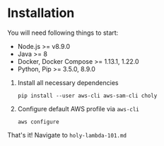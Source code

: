# Installation

You will need following things to start:
- Node.js >= v8.9.0
- Java >= 8
- Docker, Docker Compose >= 1.13.1, 1.22.0
- Python, Pip >= 3.5.0, 8.9.0

1. Install all necessary dependencies
    ```
    pip install --user aws-cli aws-sam-cli choly
    ```

2. Configure default AWS profile via `aws-cli`
   ```
   aws configure
   ```

That's it! Navigate to `holy-lambda-101.md`
